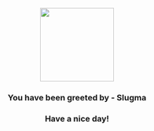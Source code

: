 <p align="center">
            <img src="https://raw.githubusercontent.com/PokeAPI/sprites/master/sprites/pokemon/218.png" width="150" height="150">
          </p>
          <h3 align="center">You have been greeted by - <b>Slugma</b></h3>
          <h3 align="center">Have a nice day!</h3>
        